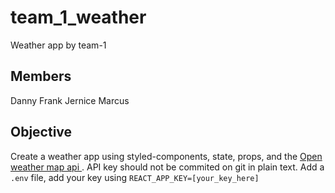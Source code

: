# team_1_weather
Weather app by team-1 

## Members
Danny
Frank
Jernice
Marcus

## Objective
Create a weather app using styled-components, state, props, and the <a href="https://openweathermap.org/">Open weather map api </a>.
API key should not be commited on git in plain text. Add a `.env` file, add your key using `REACT_APP_KEY=[your_key_here]`
